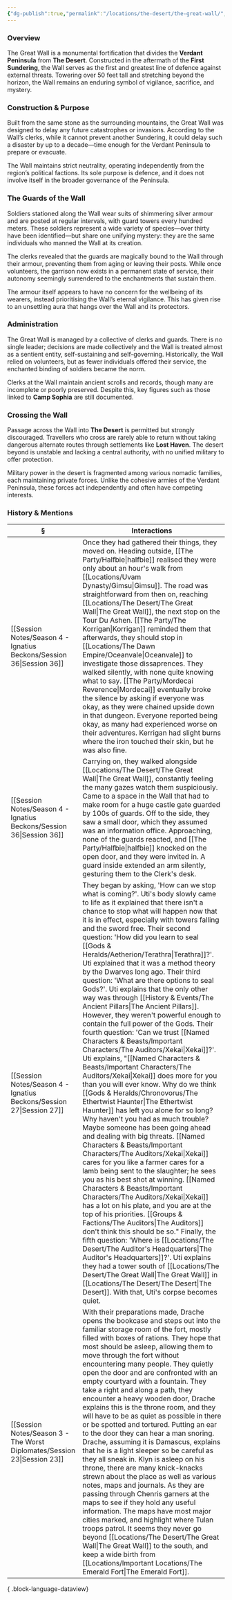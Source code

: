 ```yaml
---
{"dg-publish":true,"permalink":"/locations/the-desert/the-great-wall/","tags":["Discovered"],"updated":"2025-06-11T21:52:46.431+01:00"}
---
```


### Overview  
The Great Wall is a monumental fortification that divides the **Verdant Peninsula** from **The Desert**. Constructed in the aftermath of the **First Sundering**, the Wall serves as the first and greatest line of defence against external threats. Towering over 50 feet tall and stretching beyond the horizon, the Wall remains an enduring symbol of vigilance, sacrifice, and mystery.

### Construction & Purpose  
Built from the same stone as the surrounding mountains, the Great Wall was designed to delay any future catastrophes or invasions. According to the Wall’s clerks, while it cannot prevent another Sundering, it could delay such a disaster by up to a decade—time enough for the Verdant Peninsula to prepare or evacuate.

The Wall maintains strict neutrality, operating independently from the region’s political factions. Its sole purpose is defence, and it does not involve itself in the broader governance of the Peninsula.

### The Guards of the Wall
Soldiers stationed along the Wall wear suits of shimmering silver armour and are posted at regular intervals, with guard towers every hundred meters. These soldiers represent a wide variety of species—over thirty have been identified—but share one unifying mystery: they are the same individuals who manned the Wall at its creation.

The clerks revealed that the guards are magically bound to the Wall through their armour, preventing them from aging or leaving their posts. While once volunteers, the garrison now exists in a permanent state of service, their autonomy seemingly surrendered to the enchantments that sustain them.

The armour itself appears to have no concern for the wellbeing of its wearers, instead prioritising the Wall’s eternal vigilance. This has given rise to an unsettling aura that hangs over the Wall and its protectors.

### Administration  
The Great Wall is managed by a collective of clerks and guards. There is no single leader; decisions are made collectively and the Wall is treated almost as a sentient entity, self-sustaining and self-governing. Historically, the Wall relied on volunteers, but as fewer individuals offered their service, the enchanted binding of soldiers became the norm.

Clerks at the Wall maintain ancient scrolls and records, though many are incomplete or poorly preserved. Despite this, key figures such as those linked to **Camp Sophia** are still documented.

### Crossing the Wall  
Passage across the Wall into **The Desert** is permitted but strongly discouraged. Travellers who cross are rarely able to return without taking dangerous alternate routes through settlements like **Lost Haven**. The desert beyond is unstable and lacking a central authority, with no unified military to offer protection.

Military power in the desert is fragmented among various nomadic families, each maintaining private forces. Unlike the cohesive armies of the Verdant Peninsula, these forces act independently and often have competing interests.

### History & Mentions
| §                                                                           | Interactions                                                                                                                                                                                                                                                                                                                                                                                                                                                                                                                                                                                                                                                                                                                                                                                                                                                                                                                                                                                                                                                                                                                                                                                                                                                                                                                                                    |
| --------------------------------------------------------------------------- | --------------------------------------------------------------------------------------------------------------------------------------------------------------------------------------------------------------------------------------------------------------------------------------------------------------------------------------------------------------------------------------------------------------------------------------------------------------------------------------------------------------------------------------------------------------------------------------------------------------------------------------------------------------------------------------------------------------------------------------------------------------------------------------------------------------------------------------------------------------------------------------------------------------------------------------------------------------------------------------------------------------------------------------------------------------------------------------------------------------------------------------------------------------------------------------------------------------------------------------------------------------------------------------------------------------------------------------------------------------- |
| [[Session Notes/Season 4 - Ignatius Beckons/Session 36\|Session 36]]     | Once they had gathered their things, they moved on. Heading outside, [[The Party/Halfbie\|halfbie]] realised they were only about an hour's walk from [[Locations/Uvam Dynasty/Gimsu\|Gimsu]]. The road was straightforward from then on, reaching [[Locations/The Desert/The Great Wall\|The Great Wall]], the next stop on the Tour Du Ashen. [[The Party/The Korrigan\|Korrigan]] reminded them that afterwards, they should stop in [[Locations/The Dawn Empire/Oceanvale\|Oceanvale]] to investigate those dissaprences. They walked silently, with none quite knowing what to say. [[The Party/Mordecai Reverence\|Mordecai]] eventually broke the silence by asking if everyone was okay, as they were chained upside down in that dungeon. Everyone reported being okay, as many had experienced worse on their adventures. Kerrigan had slight burns where the iron touched their skin, but he was also fine.                                                                                                                                                                                                                                                                                                                                                                                                                                                                                                                                                                                         |
| [[Session Notes/Season 4 - Ignatius Beckons/Session 36\|Session 36]]     | Carrying on, they walked alongside [[Locations/The Desert/The Great Wall\|The Great Wall]], constantly feeling the many gazes watch them suspiciously. Came to a space in the Wall that had to make room for a huge castle gate guarded by 100s of guards. Off to the side, they saw a small door, which they assumed was an information office. Approaching, none of the guards reacted, and [[The Party/Halfbie\|halfbie]] knocked on the open door, and they were invited in. A guard inside extended an arm silently, gesturing them to the Clerk's desk.                                                                                                                                                                                                                                                                                                                                                                                                                                                                                                                                                                                                                                                                                                                                                                                                                                                           |
| [[Session Notes/Season 4 - Ignatius Beckons/Session 27\|Session 27]]     | They began by asking, 'How can we stop what is coming?'. Uti's body slowly came to life as it explained that there isn't a chance to stop what will happen now that it is in effect, especially with towers falling and the sword free. Their second question: 'How did you learn to seal [[Gods & Heralds/Aetherion/Terathra\|Terathra]]?'. Uti explained that it was a method theory by the Dwarves long ago. Their third question: 'What are there options to seal Gods?'. Uti explains that the only other way was through [[History & Events/The Ancient Pillars\|The Ancient Pillars]]. However, they weren't powerful enough to contain the full power of the Gods. Their fourth question: 'Can we trust [[Named Characters & Beasts/Important Characters/The Auditors/Xekai\|Xekai]]?'. Uti explains, "[[Named Characters & Beasts/Important Characters/The Auditors/Xekai\|Xekai]] does more for you than you will ever know. Why do we think [[Gods & Heralds/Chronovorus/The Ethertwist Haunter\|The Ethertwist Haunter]] has left you alone for so long? Why haven't you had as much trouble? Maybe someone has been going ahead and dealing with big threats. [[Named Characters & Beasts/Important Characters/The Auditors/Xekai\|Xekai]] cares for you like a farmer cares for a lamb being sent to the slaughter; he sees you as his best shot at winning. [[Named Characters & Beasts/Important Characters/The Auditors/Xekai\|Xekai]] has a lot on his plate, and you are at the top of his priorities. [[Groups & Factions/The Auditors\|The Auditors]] don't think this should be so." Finally, the fifth question: 'Where is [[Locations/The Desert/The Auditor's Headquarters\|The Auditor's Headquarters]]?'. Uti explains they had a tower south of [[Locations/The Desert/The Great Wall\|The Great Wall]] in [[Locations/The Desert/The Desert\|The Desert]]. With that, Uti's corpse becomes quiet. |
| [[Session Notes/Season 3 - The Worst Diplomates/Session 23\|Session 23]] | With their preparations made, Drache opens the bookcase and steps out into the familiar storage room of the fort, mostly filled with boxes of rations. They hope that most should be asleep, allowing them to move through the fort without encountering many people. They quietly open the door and are confronted with an empty courtyard with a fountain. They take a right and along a path, they encounter a heavy wooden door, Drache explains this is the throne room, and they will have to be as quiet as possible in there or be spotted and tortured. Putting an ear to the door they can hear a man snoring. Drache, assuming it is Damascus, explains that he is a light sleeper so be careful as they all sneak in. Klyn is asleep on his throne, there are many knick-knacks strewn about the place as well as various notes, maps and journals.  As they are passing through Chenris garners at the maps to see if they hold any useful information. The maps have most major cities marked, and highlight where Tulan troops patrol. It seems they never go beyond [[Locations/The Desert/The Great Wall\|The Great Wall]] to the south, and keep a wide birth from [[Locations/Important Locations/The Emerald Fort\|The Emerald Fort]].                                                                                                                                                                                           |

{ .block-language-dataview}
